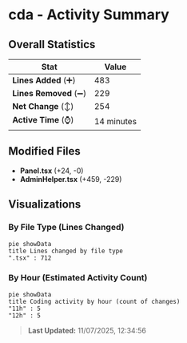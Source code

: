 # cda - Activity Summary 

## Overall Statistics

| Stat                   | Value                                                             |
| ---------------------- | ----------------------------------------------------------------- |
| **Lines Added** (➕)   | 483                                          |
| **Lines Removed** (➖) | 229                                        |
| **Net Change** (↕)    | 254                |
| **Active Time** (⌚)   | 14 minutes |


## Modified Files
- **Panel.tsx** (+24, -0)
- **AdminHelper.tsx** (+459, -229)

## Visualizations

### By File Type (Lines Changed)

```mermaid
pie showData
title Lines changed by file type
".tsx" : 712
```

### By Hour (Estimated Activity Count)

```mermaid
pie showData
title Coding activity by hour (count of changes)
"11h" : 5
"12h" : 5
```


> **Last Updated:** 11/07/2025, 12:34:56